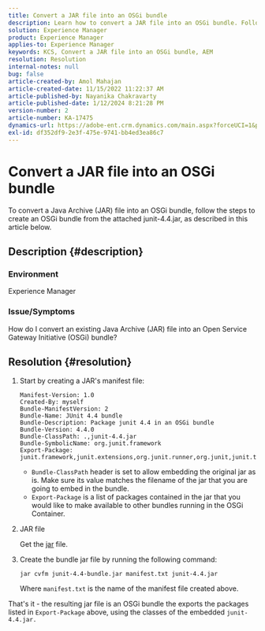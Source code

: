 ```yaml
---
title: Convert a JAR file into an OSGi bundle
description: Learn how to convert a JAR file into an OSGi bundle. Follow the example to create an OSGi bundle from the attached junit-4.4.jar.
solution: Experience Manager
product: Experience Manager
applies-to: Experience Manager
keywords: KCS, Convert a JAR file into an OSGi bundle, AEM
resolution: Resolution
internal-notes: null
bug: false
article-created-by: Amol Mahajan
article-created-date: 11/15/2022 11:22:37 AM
article-published-by: Nayanika Chakravarty
article-published-date: 1/12/2024 8:21:28 PM
version-number: 2
article-number: KA-17475
dynamics-url: https://adobe-ent.crm.dynamics.com/main.aspx?forceUCI=1&pagetype=entityrecord&etn=knowledgearticle&id=b50610c9-d764-ed11-9561-6045bd006a22
exl-id: df352df9-2e3f-475e-9741-bb4ed3ea86c7
---
```

# Convert a JAR file into an OSGi bundle


To convert a Java Archive (JAR) file into an OSGi bundle, follow the steps to create an OSGi bundle from the attached junit-4.4.jar, as described in this article below.

## Description {#description}


### <b>Environment</b>

Experience Manager

### <b>Issue/Symptoms</b>

How do I convert an existing Java Archive (JAR) file into an Open Service Gateway Initiative (OSGi) bundle?


## Resolution {#resolution}


1. Start by creating a JAR's manifest file:
    


    ```
    Manifest-Version: 1.0
    Created-By: myself
    Bundle-ManifestVersion: 2
    Bundle-Name: JUnit 4.4 bundle
    Bundle-Description: Package junit 4.4 in an OSGi bundle
    Bundle-Version: 4.4.0
    Bundle-ClassPath: .,junit-4.4.jar
    Bundle-SymbolicName: org.junit.framework
    Export-Package: junit.framework,junit.extensions,org.junit.runner,org.junit,junit.textui
    ```



    



    - `Bundle-ClassPath` header is set to allow embedding the original jar as is. Make sure its value matches the filename of the jar that you are going to embed in the bundle.
    - `Export-Package` is a list of packages contained in the jar that you would like to make available to other bundles running in the OSGi Container.
2. JAR file<br>    


    Get the [jar](http://mirrors.ibiblio.org/pub/mirrors/maven2/junit/junit/4.4/junit-4.4.jar) file.
3. Create the bundle jar file by running the following command:<br>    


    ```
    jar cvfm junit-4.4-bundle.jar manifest.txt junit-4.4.jar
    ```



    Where `manifest.txt` is the name of the manifest file created above.


That's it - the resulting jar file is an OSGi bundle the exports the packages listed in `Export-Package` above, using the classes of the embedded `junit-4.4.jar.`
